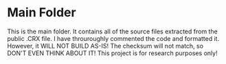 # Main Folder
This is the main folder. It contains all of the source files extracted from the public .CRX file. I have throuroughly commented the code and formatted it. However, it WILL NOT BUILD AS-IS! The checksum will not match, so DON'T EVEN THINK ABOUT IT! This project is for research purposes only!
